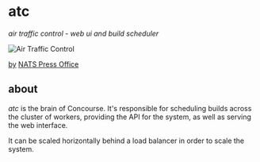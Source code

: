 # atc

*air traffic control - web ui and build scheduler*

![Air Traffic Control](https://farm6.staticflickr.com/5605/15405605898_7ba5062618_d.jpg)

[by](https://creativecommons.org/licenses/by-nc-nd/2.0/) [NATS Press Office](https://www.flickr.com/photos/natspressoffice/)

## about

*atc* is the brain of Concourse. It's responsible for scheduling builds across
the cluster of workers, providing the API for the system, as well as serving
the web interface.

It can be scaled horizontally behind a load balancer in order to scale the
system.
